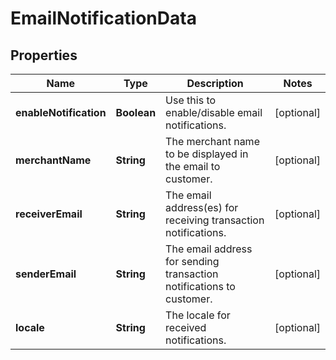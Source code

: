 

# EmailNotificationData

## Properties

Name | Type | Description | Notes
------------ | ------------- | ------------- | -------------
**enableNotification** | **Boolean** | Use this to enable/disable email notifications. |  [optional]
**merchantName** | **String** | The merchant name to be displayed in the email to customer. |  [optional]
**receiverEmail** | **String** | The email address(es) for receiving transaction notifications. |  [optional]
**senderEmail** | **String** | The email address for sending transaction notifications to customer. |  [optional]
**locale** | **String** | The locale for received notifications. |  [optional]



